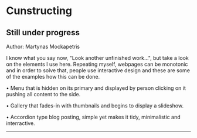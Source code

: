 # Cunstructing
Still under progress
--------------------------------------------------------------------------
Author: Martynas Mockapetris

<p>I know what you say now, "Look another unfinished work...", but take a look on the elements I use here. Repeating myself, webpages can be monotonic and in order  
to solve that, people use interactive design and these are some of the examples how this can be done.</p>
<p>&#8226; Menu that is hidden on its primary and displayed by person clicking on it pushing all content to the side.</p>
<p>&#8226; Gallery that fades-in with thumbnails and begins to display a slideshow.</p> 
<p>&#8226; Accordion type blog posting, simple yet makes it tidy, minimalistic and interractive.</p>

--------------------------------------------------------------------------
